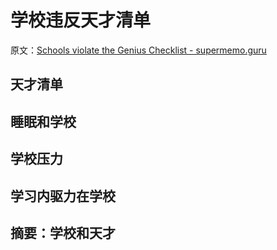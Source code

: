 # 学校违反天才清单

原文：[Schools violate the Genius Checklist - supermemo.guru](https://supermemo.guru/wiki/Schools_violate_the_Genius_Checklist)

## 天才清单

## 睡眠和学校

## 学校压力

## 学习内驱力在学校

## 摘要：学校和天才